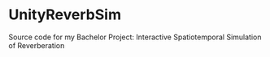 # UnityReverbSim
Source code for my Bachelor Project: Interactive Spatiotemporal Simulation of Reverberation
